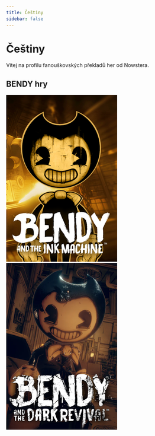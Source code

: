 ```yaml
---
title: Češtiny
sidebar: false
---
```


# Češtiny
Vítej na profilu fanouškovských překladů her od Nowstera.

<div class="status">

## BENDY hry
[![Foo](./public/batimphoto.png)](readme/batim.md)
[![Foo](./public/batdr.png)](readme/batdr.md)

</div>
